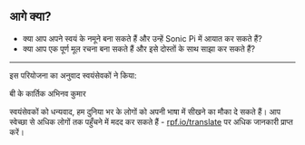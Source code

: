 ## आगे क्या?

- क्या आप अपने स्वयं के नमूने बना सकते हैं और उन्हें Sonic Pi में आयात कर सकते हैं?
- क्या आप एक पूर्ण मूल रचना बना सकते हैं और इसे दोस्तों के साथ साझा कर सकते हैं?

***

इस परियोजना का अनुवाद स्वयंसेवकों ने किया:

बी के कार्तिक
अभिनव कुमार

स्वयंसेवकों को धन्यवाद, हम दुनिया भर के लोगों को अपनी भाषा में सीखने का मौका दे सकते हैं। आप स्वेच्छा से अधिक लोगों तक पहुँचने में मदद कर सकते हैं - [rpf.io/translate](https://rpf.io/translate) पर अधिक जानकारी प्राप्त करें।